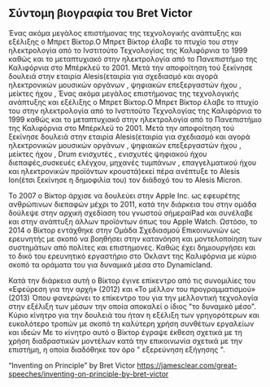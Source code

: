 ## Σύντομη βιογραφία του Bret Victor

   Ένας ακόμα μεγάλος επιστήμονας της τεχνολογικής ανάπτυξης και εξέλιξης ο Μπρετ Βίκτορ.Ο Μπρετ Βίκτορ έλαβε το πτυχίο του στην ηλεκτρολογία από το Ινστιτούτο Τεχνολογίας
της Καλιφόρνια το 1999 καθώς και το μεταπτυχιακό στην ηλεκτρολογία από το Πανεπιστήμιο της Καλιφόρνια στο Μπέρκλεϋ  το 2001. Μετά την αποφοίτηση τού ξεκίνησε δουλειά στην εταιρία
 Alesis(εταιρία για σχεδιασμό και αγορά ηλεκτρονικών μουσικών οργάνων , ψηφιακών επεξεργαστών ήχου , μείκτες ήχου , Ένας ακόμα μεγάλος επιστήμονας της τεχνολογικής ανάπτυξης και 
 εξέλιξης ο Μπρετ Βίκτορ.Ο Μπρετ Βίκτορ έλαβε το πτυχίο του στην ηλεκτρολογία από το Ινστιτούτο Τεχνολογίας της Καλιφόρνια το 1999 καθώς και το μεταπτυχιακό στην ηλεκτρολογία από 
 το Πανεπιστήμιο της Καλιφόρνια στο Μπέρκλεϋ  το 2001. Μετά την αποφοίτηση τού ξεκίνησε δουλειά στην εταιρία Alesis(εταιρία για σχεδιασμό και αγορά ηλεκτρονικών μουσικών οργάνων ,
 ψηφιακών επεξεργαστών ήχου , μείκτες ήχου , Drum ενισχυτές , ενισχυτές ψηφιακού ήχου διεπαφές,συσκευές ελέγχου, μηχανές τυμπάνων , επαγγελματικού ήχου και ηλεκτρονικών προϊόντων 
 κρουστά)εκεί πέρα ανέπτυξε το  Alesis Ion(έτσι ξεκίνησε η δημοφιλία του) τον διάδοχό του το Alesis Micron.

  Το 2007 ο Βίκτορ άρχισε να δουλεύει στην Apple Inc. ως εφευρέτης ανθρώπινων διεπαφών μέχρι το 2011, κατά την διάρκεια του στην ομάδα δούλεψε στην αρχική σχεδίαση του γνωστού
  σήμεραiPad  και συνέλαβε και στην ανάπτυξη άλλων προϊόντων όπως του Apple Watch. Ωστόσο, το 2014 ο Βίκτορ εντάχθηκε στην Ομάδα Σχεδιασμού Επικοινωνιών ως ερευνητής με σκοπό 
  να βοηθήσει στην κατανόηση και μοντελοποίηση των συστημάτων από πολίτες και επιστημονες. Καθώς έχει δημιουργήσει και το δικό του ερευνητικό εργαστήριο στο Όκλαντ της Καλιφόρνια 
  με κύριο σκοπό τα οράματα του για δυναμικά μέσα στο Dynamicland.

 Κατά την διάρκεια αυτή ο Βίκτορ έγινε επίκεντρο από τις συνομιλίες του «Εφεύρεση για την αρχή» (2012) και «Το μέλλον του προγραμματισμού» (2013) Όπου φανερώνει το επίκεντρο του
για την μελλοντική τεχνολογία στην εξέλιξη των μέσων την οποία αποκαλεί ο ίδιος "το δυναμικό μέσο". Κύριο κίνητρο για την δουλειά του ήταν η εξέλιξη των γρηγορότερων και
ευκολότερο τροπών με σκοπό τη καλύτερη χρήση συνθέτων εργαλείων και ιδεών Με το κίνητρο αυτό ο Βίκτορ έγραψε έκθεση σχετικά με τη χρήση διαδραστικών μοντέλων κατά την επικοινωνία 
σχετικά με την επιστήμη, η οποία διαδόθηκε τον όρο " εξερεύνηση εξήγησης ".
 
“Inventing on Principle”
by Bret Victor https://jamesclear.com/great-speeches/inventing-on-principle-by-bret-victor
